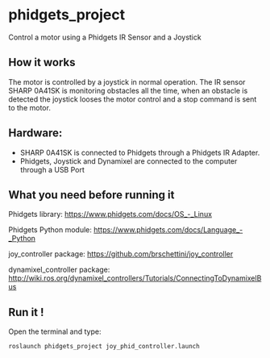 # phidgets_project
Control a motor using a Phidgets IR Sensor and a Joystick

How it works
-----------

The motor is controlled by a joystick in normal operation. The IR sensor SHARP 0A41SK is monitoring obstacles all the time, when an obstacle is detected the joystick looses the motor control and a stop command is sent to the motor. 

Hardware: 
----------

* SHARP 0A41SK is connected to Phidgets through a Phidgets IR Adapter.
* Phidgets, Joystick and Dynamixel are connected to the computer through a USB Port


What you need before running it
-----------------------------------

Phidgets library: https://www.phidgets.com/docs/OS_-_Linux

Phidgets Python module: https://www.phidgets.com/docs/Language_-_Python

joy_controller package: https://github.com/brschettini/joy_controller

dynamixel_controller package: http://wiki.ros.org/dynamixel_controllers/Tutorials/ConnectingToDynamixelBus

Run it !
------------------------------
Open the terminal and type:

```
roslaunch phidgets_project joy_phid_controller.launch
```

